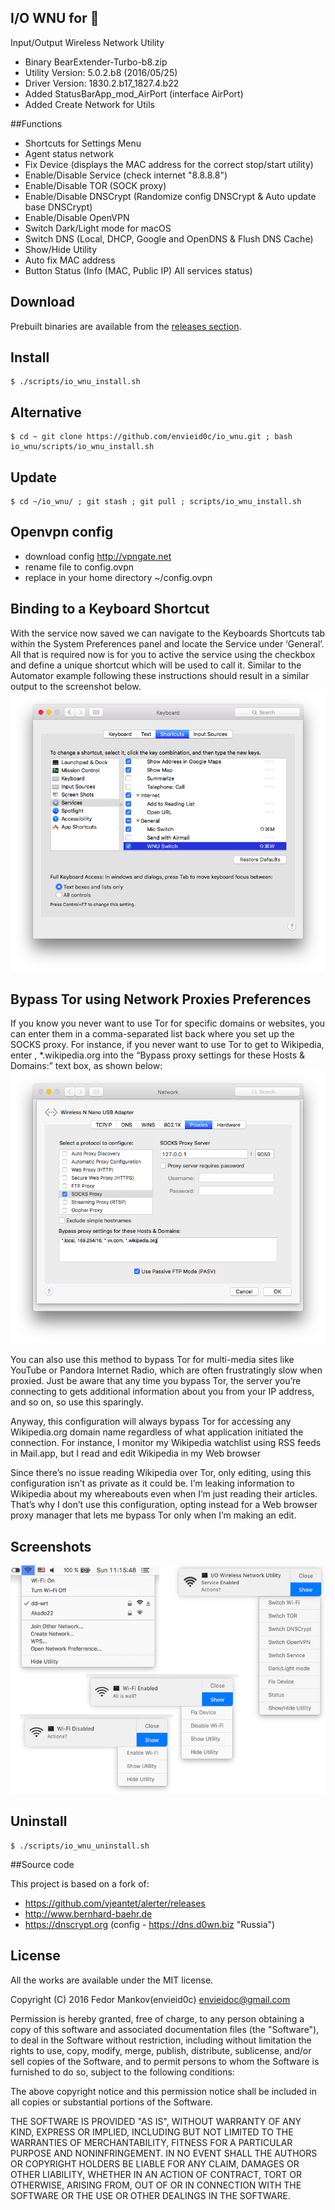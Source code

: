 ## I/O WNU for 
Input/Output Wireless Network Utility

* Binary BearExtender-Turbo-b8.zip
* Utility Version: 5.0.2.b8 (2016/05/25)
* Driver Version: 1830.2.b17_1827.4.b22
* Added StatusBarApp_mod_AirPort (interface AirPort)
* Added Create Network for Utils

##Functions

* Shortcuts for Settings Menu
* Agent status network
* Fix Device (displays the MAC address for the correct stop/start utility)
* Enable/Disable Service (check internet "8.8.8.8")
* Enable/Disable TOR (SOCK proxy)
* Enable/Disable DNSCrypt (Randomize config DNSCrypt & Auto update base DNSCrypt)
* Enable/Disable OpenVPN
* Switch Dark/Light mode for macOS
* Switch DNS (Local, DHCP, Google and OpenDNS & Flush DNS Cache)
* Show/Hide Utility
* Auto fix MAC address
* Button Status (Info (MAC, Public IP) All services status)

## Download

Prebuilt binaries are available from the
[releases section](https://github.com/envieid0c/io_wnu/releases).

##  Install
```
$ ./scripts/io_wnu_install.sh
```
## Alternative 
```
$ cd ~ git clone https://github.com/envieid0c/io_wnu.git ; bash io_wnu/scripts/io_wnu_install.sh
```
## Update
```
$ cd ~/io_wnu/ ; git stash ; git pull ; scripts/io_wnu_install.sh
```
## Openvpn config
- download config http://vpngate.net
- rename file to config.ovpn
- replace in your home directory ~/config.ovpn 

## Binding to a Keyboard Shortcut

With the service now saved we can navigate to the Keyboards Shortcuts tab within the System Preferences panel and locate the Service under ‘General’. All that is required now is for you to active the service using the checkbox and define a unique shortcut which will be used to call it. Similar to the Automator example following these instructions should result in a similar output to the screenshot below.
![Alt text](/img/img5.png?raw=true "")

## Bypass Tor using Network Proxies Preferences

If you know you never want to use Tor for specific domains or websites, you can enter them in a comma-separated list back where you set up the SOCKS proxy. For instance, if you never want to use Tor to get to Wikipedia, enter , *.wikipedia.org into the “Bypass proxy settings for these Hosts & Domains:” text box, as shown below:
![Alt text](/img/img6.png?raw=true "")

You can also use this method to bypass Tor for multi-media sites like YouTube or Pandora Internet Radio, which are often frustratingly slow when proxied. Just be aware that any time you bypass Tor, the server you’re connecting to gets additional information about you from your IP address, and so on, so use this sparingly.

Anyway, this configuration will always bypass Tor for accessing any Wikipedia.org domain name regardless of what application initiated the connection. For instance, I monitor my Wikipedia watchlist using RSS feeds in Mail.app, but I read and edit Wikipedia in my Web browser

Since there’s no issue reading Wikipedia over Tor, only editing, using this configuration isn’t as private as it could be. I’m leaking information to Wikipedia about my whereabouts even when I’m just reading their articles. That’s why I don’t use this configuration, opting instead for a Web browser proxy manager that lets me bypass Tor only when I’m making an edit.


## Screenshots
![Alt text](/img/info.png?raw=true "")

##  Uninstall
```
$ ./scripts/io_wnu_uninstall.sh
```

##Source code

This project is based on a fork of:
- https://github.com/vjeantet/alerter/releases
- http://www.bernhard-baehr.de
- https://dnscrypt.org (config - https://dns.d0wn.biz "Russia")

## License

All the works are available under the MIT license.

Copyright (C) 2016 Fedor Mankov(envieid0c) <envieidoc@gmail.com>

Permission is hereby granted, free of charge, to any person obtaining a copy
of this software and associated documentation files (the "Software"), to deal
in the Software without restriction, including without limitation the rights
to use, copy, modify, merge, publish, distribute, sublicense, and/or sell
copies of the Software, and to permit persons to whom the Software is
furnished to do so, subject to the following conditions:

The above copyright notice and this permission notice shall be included in all
copies or substantial portions of the Software.

THE SOFTWARE IS PROVIDED "AS IS", WITHOUT WARRANTY OF ANY KIND, EXPRESS OR
IMPLIED, INCLUDING BUT NOT LIMITED TO THE WARRANTIES OF MERCHANTABILITY,
FITNESS FOR A PARTICULAR PURPOSE AND NONINFRINGEMENT. IN NO EVENT SHALL THE
AUTHORS OR COPYRIGHT HOLDERS BE LIABLE FOR ANY CLAIM, DAMAGES OR OTHER
LIABILITY, WHETHER IN AN ACTION OF CONTRACT, TORT OR OTHERWISE, ARISING FROM,
OUT OF OR IN CONNECTION WITH THE SOFTWARE OR THE USE OR OTHER DEALINGS IN THE
SOFTWARE.
